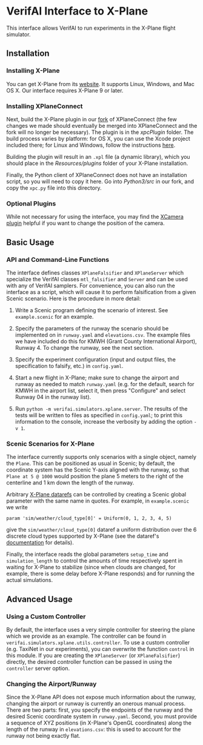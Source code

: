 # VerifAI Interface to X-Plane

This interface allows VerifAI to run experiments in the X-Plane flight simulator.

## Installation


### Installing X-Plane

You can get X-Plane from its [website](https://www.x-plane.com).
It supports Linux, Windows, and Mac OS X.
Our interface requires X-Plane 9 or later.

### Installing XPlaneConnect

Next, build the X-Plane plugin in our [fork](https://github.com/johnathanchiu/XPlaneConnect) of XPlaneConnect (the few changes we made should eventually be merged into XPlaneConnect and the fork will no longer be necessary).
The plugin is in the _xpcPlugin_ folder.
The build process varies by platform: for OS X, you can use the Xcode project included there; for Linux and Windows, follow the instructions [here](https://developer.x-plane.com/article/building-and-installing-plugins/#Compiling_Plugins).

Building the plugin will result in an `.xpl` file (a dynamic library), which you should place in the _Resources/plugins_ folder of your X-Plane installation.

Finally, the Python client of XPlaneConnect does not have an installation script, so you will need to copy it here.
Go into _Python3/src_ in our fork, and copy the `xpc.py` file into this directory.

### Optional Plugins

While not necessary for using the interface, you may find the [XCamera plugin](https://www.stickandrudderstudios.com/x-camera/download-x-camera/) helpful if you want to change the position of the camera.

## Basic Usage

### API and Command-Line Functions

The interface defines classes `XPlaneFalsifier` and `XPlaneServer` which specialize the VerifAI classes `mtl_falsifier` and `Server` and can be used with any of VerifAI samplers.
For convenience, you can also run the interface as a script, which will cause it to perform falsification from a given Scenic scenario.
Here is the procedure in more detail:

1. Write a Scenic program defining the scenario of interest. See `example.scenic` for an example.

2. Specify the parameters of the runway the scenario should be implemented on in `runway.yaml` and `elevations.csv`. The example files we have included do this for KMWH (Grant County International Airport), Runway 4. To change the runway, see the next section.

3. Specify the experiment configuration (input and output files, the specification to falsify, etc.) in `config.yaml`.

4. Start a new flight in X-Plane; make sure to change the airport and runway as needed to match `runway.yaml` (e.g. for the default, search for KMWH in the airport list, select it, then press "Configure" and select Runway 04 in the runway list).

5. Run `python -m verifai.simulators.xplane.server`. The results of the tests will be written to files as specified in `config.yaml`; to print this information to the console, increase the verbosity by adding the option `-v 1`.

### Scenic Scenarios for X-Plane

The interface currently supports only scenarios with a single object, namely the `Plane`.
This can be positioned as usual in Scenic; by default, the coordinate system has the Scenic Y-axis aligned with the runway, so that `Plane at 5 @ 1000` would position the plane 5 meters to the right of the centerline and 1 km down the length of the runway.

Arbitrary [X-Plane datarefs](https://developer.x-plane.com/datarefs/) can be controlled by creating a Scenic global parameter with the same name in quotes.
For example, in `example.scenic` we write

```
param 'sim/weather/cloud_type[0]' = Uniform(0, 1, 2, 3, 4, 5)
```

give the `sim/weather/cloud_type[0]` dataref a uniform distribution over the 6 discrete cloud types supported by X-Plane (see the dataref's [documentation](https://developer.x-plane.com/datarefs/) for details).

Finally, the interface reads the global parameters `setup_time` and `simulation_length` to control the amounts of time respectively spent in waiting for X-Plane to stabilize (since when clouds are changed, for example, there is some delay before X-Plane responds) and for running the actual simulations.

## Advanced Usage

### Using a Custom Controller

By default, the interface uses a very simple controller for steering the plane which we provide as an example.
The controller can be found in `verifai.simulators.xplane.utils.controller`.
To use a custom controller (e.g. TaxiNet in our experiments), you can overwrite the function `control` in this module.
If you are creating the `XPlaneServer` (or `XPlaneFalsifier`) directly, the desired controller function can be passed in using the `controller` server option.

### Changing the Airport/Runway

Since the X-Plane API does not expose much information about the runway, changing the airport or runway is currently an onerous manual process.
There are two parts: first, you specify the endpoints of the runway and the desired Scenic coordinate system in `runway.yaml`.
Second, you must provide a sequence of XYZ positions (in X-Plane's OpenGL coordinates) along the length of the runway in `elevations.csv`: this is used to account for the runway not being exactly flat.